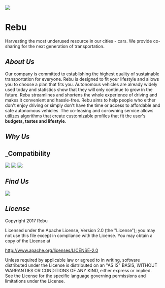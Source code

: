 ![](https://github.com/Vanessalb/Rebu/blob/master/Rebu%20Logo.png)

# Rebu 
Harvesting the most underused resource in our cities - cars. We provide co-sharing for the next generation of transportation. 
## _About Us_ 
Our company is committed to establishing the highest quality of sustainable transportation for everyone. Rebu is designed to fit your lifestyle and allows you to choose a plan that fits you. Autonomous vehicles are already widely used today and statistics show that they will only continue to grow in the future. Rebu streamlines and shortens the whole experience of driving and makes it convenient and hassle-free. Rebu aims to help people who either don't enjoy driving or simply don't have the time or access to affordable and safe autonomous vehicles. The co-leasing and co-owning service allows utilizes algorithms  that create customizable profiles that fit  the user's **budgets, tastes and lifestyle**. 

## _Why Us_ 

## _Compatibility 
<a href="https://www.apple.com/itunes/"><img src="https://github.com/Vanessalb/Rebu/blob/master/Applestore.jpg?raw=true"></a>
<a href="http://www.twitter.com/RebU_CoSharing"><img src="https://abs.twimg.com/icons/apple-touch-icon-192x192.png"></a>
<a href="http://www.twitter.com/RebU_CoSharing"><img src="https://abs.twimg.com/icons/apple-touch-icon-192x192.png"></a>

## _Find Us_ 
<a href="http://www.twitter.com/RebU_CoSharing"><img src="https://abs.twimg.com/icons/apple-touch-icon-192x192.png"></a>

## _License_
Copyright 2017 Rebu

Licensed under the Apache License, Version 2.0 (the "License");
you may not use this file except in compliance with the License.
You may obtain a copy of the License at

 http://www.apache.org/licenses/LICENSE-2.0

Unless required by applicable law or agreed to in writing, software
distributed under the License is distributed on an "AS IS" BASIS,
WITHOUT WARRANTIES OR CONDITIONS OF ANY KIND, either express or implied.
See the License for the specific language governing permissions and
limitations under the License.
